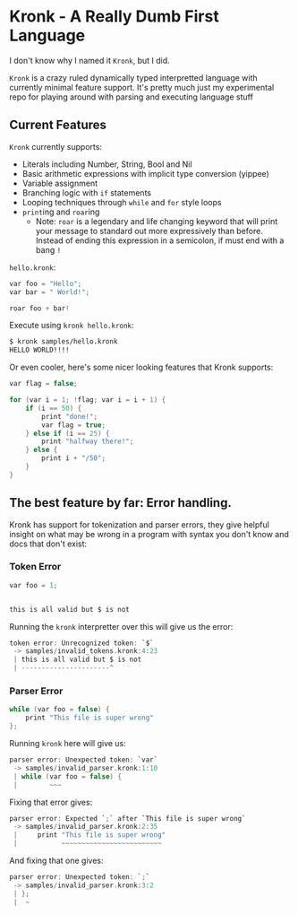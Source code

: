 # Kronk - A Really Dumb First Language

I don't know why I named it `Kronk`, but I did.

`Kronk` is a crazy ruled dynamically typed interpretted language with currently minimal feature support. It's pretty much just my experimental repo for playing around with parsing and executing language stuff

## Current Features
`Kronk` currently supports:
- Literals including Number, String, Bool and Nil
- Basic arithmetic expressions with implicit type conversion (yippee)
- Variable assignment
- Branching logic with `if` statements
- Looping techniques through `while` and `for` style loops
- `print`ing and `roar`ing
    - Note: `roar` is a legendary and life changing keyword that will print your message to standard out more expressively than before. Instead of ending this expression in a semicolon, if must end with a bang `!`

`hello.kronk`:
```c
var foo = "Hello";
var bar = " World!";

roar foo + bar!
```

Execute using `kronk hello.kronk`:

```bash
$ kronk samples/hello.kronk 
HELLO WORLD!!!!
```

Or even cooler, here's some nicer looking features that Kronk supports:

```c
var flag = false;

for (var i = 1; !flag; var i = i + 1) {
    if (i == 50) {
        print "done!";
        var flag = true;
    } else if (i == 25) {
        print "halfway there!";
    } else {
        print i + "/50";
    }
}
```

## The best feature by far: Error handling.
Kronk has support for tokenization and parser errors, they give helpful insight on what may be wrong in a program with syntax you don't know and docs that don't exist:

### Token Error
```c
var foo = 1;


this is all valid but $ is not
```
Running the `kronk` interpretter over this will give us the error:
```c
token error: Unrecognized token: `$`
 -> samples/invalid_tokens.kronk:4:23 
 | this is all valid but $ is not
 | ----------------------^
```

### Parser Error
```c
while (var foo = false) {
    print "This file is super wrong"
};
```

Running `kronk` here will give us:
```c
parser error: Unexpected token: `var`
 -> samples/invalid_parser.kronk:1:10 
 | while (var foo = false) {
 |        ~~~
```

Fixing that error gives:

```c
parser error: Expected `;` after `This file is super wrong`
 -> samples/invalid_parser.kronk:2:35 
 |     print "This file is super wrong"
 |           ~~~~~~~~~~~~~~~~~~~~~~~~~
```

And fixing that one gives:

```c
parser error: Unexpected token: `;`
 -> samples/invalid_parser.kronk:3:2 
 | };
 |  ~
```


